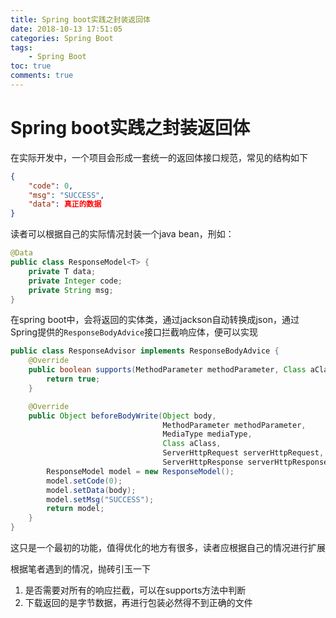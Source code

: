 ```yaml
---
title: Spring boot实践之封装返回体
date: 2018-10-13 17:51:05
categories: Spring Boot
tags:
	- Spring Boot
toc: true
comments: true
---
```


# Spring boot实践之封装返回体

在实际开发中，一个项目会形成一套统一的返回体接口规范，常见的结构如下

```json
{
    "code": 0,
    "msg": "SUCCESS",
    "data": 真正的数据
}
```

读者可以根据自己的实际情况封装一个java bean，刑如：

```java
@Data
public class ResponseModel<T> {
    private T data;
    private Integer code;
    private String msg;
}
```

在spring boot中，会将返回的实体类，通过jackson自动转换成json，通过Spring提供的`ResponseBodyAdvice`接口拦截响应体，便可以实现

```java
public class ResponseAdvisor implements ResponseBodyAdvice {
    @Override
    public boolean supports(MethodParameter methodParameter, Class aClass) {
        return true;
    }

    @Override
    public Object beforeBodyWrite(Object body,
                                  MethodParameter methodParameter, 
                                  MediaType mediaType,
                                  Class aClass, 
                                  ServerHttpRequest serverHttpRequest, 
                                  ServerHttpResponse serverHttpResponse) {
        ResponseModel model = new ResponseModel();
        model.setCode(0);
        model.setData(body);
        model.setMsg("SUCCESS");
        return model;
    }
}

```

这只是一个最初的功能，值得优化的地方有很多，读者应根据自己的情况进行扩展

根据笔者遇到的情况，抛砖引玉一下

1. 是否需要对所有的响应拦截，可以在supports方法中判断
2. 下载返回的是字节数据，再进行包装必然得不到正确的文件